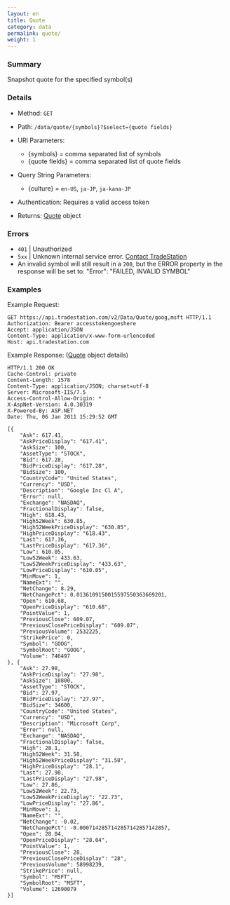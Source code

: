 ```yaml
---
layout: en
title: Quote
category: data
permalink: quote/
weight: 1
---
```


### Summary

Snapshot quote for the specified symbol(s)

### Details

* Method: `GET`
* Path: `/data/quote/{symbols}?$select={quote fields}`
* URI Parameters:
  * {symbols} = comma separated list of symbols
  * {quote fields} = comma separated list of quote fields
* Query String Parameters:

  * {culture} = `en-US`, `ja-JP`, `ja-kana-JP`
* Authentication: Requires a valid access token
* Returns: [Quote](../../objects/quote) object

### Errors

* `401` | Unauthorized
* `5xx` | Unknown internal service error. [Contact TradeStation](mailto:webapi@tradestation.com)
* An invalid symbol will still result in a `200`, but the ERROR property in the response will be set to: "Error": "FAILED, INVALID SYMBOL"

### Examples

Example Request:

    GET https://api.tradestation.com/v2/Data/Quote/goog,msft HTTP/1.1
    Authorization: Bearer accesstokengoeshere
    Accept: application/JSON
    Content-Type: application/x-www-form-urlencoded
    Host: api.tradestation.com

Example Response: ([Quote](../../objects/quote) object details)

    HTTP/1.1 200 OK
    Cache-Control: private
    Content-Length: 1578
    Content-Type: application/JSON; charset=utf-8
    Server: Microsoft-IIS/7.5
    Access-Control-Allow-Origin: *
    X-AspNet-Version: 4.0.30319
    X-Powered-By: ASP.NET
    Date: Thu, 06 Jan 2011 15:29:52 GMT

    [{
        "Ask": 617.41,
        "AskPriceDisplay": "617.41",
        "AskSize": 100,
        "AssetType": "STOCK",
        "Bid": 617.28,
        "BidPriceDisplay": "617.28",
        "BidSize": 100,
        "CountryCode": "United States",
        "Currency": "USD",
        "Description": "Google Inc Cl A",
        "Error": null,
        "Exchange": "NASDAQ",
        "FractionalDisplay": false,
        "High": 618.43,
        "High52Week": 630.85,
        "High52WeekPriceDisplay": "630.85",
        "HighPriceDisplay": "618.43",
        "Last": 617.36,
        "LastPriceDisplay": "617.36",
        "Low": 610.05,
        "Low52Week": 433.63,
        "Low52WeekPriceDisplay": "433.63",
        "LowPriceDisplay": "610.05",
        "MinMove": 1,
        "NameExt": "",
        "NetChange": 8.29,
        "NetChangePct": 0.0136109150015597550363669201,
        "Open": 610.68,
        "OpenPriceDisplay": "610.68",
        "PointValue": 1,
        "PreviousClose": 609.07,
        "PreviousClosePriceDisplay": "609.07",
        "PreviousVolume": 2532225,
        "StrikePrice": 0,
        "Symbol": "GOOG",
        "SymbolRoot": "GOOG",
        "Volume": 746497
    }, {
        "Ask": 27.98,
        "AskPriceDisplay": "27.98",
        "AskSize": 10800,
        "AssetType": "STOCK",
        "Bid": 27.97,
        "BidPriceDisplay": "27.97",
        "BidSize": 34600,
        "CountryCode": "United States",
        "Currency": "USD",
        "Description": "Microsoft Corp",
        "Error": null,
        "Exchange": "NASDAQ",
        "FractionalDisplay": false,
        "High": 28.1,
        "High52Week": 31.58,
        "High52WeekPriceDisplay": "31.58",
        "HighPriceDisplay": "28.1",
        "Last": 27.98,
        "LastPriceDisplay": "27.98",
        "Low": 27.86,
        "Low52Week": 22.73,
        "Low52WeekPriceDisplay": "22.73",
        "LowPriceDisplay": "27.86",
        "MinMove": 1,
        "NameExt": "",
        "NetChange": -0.02,
        "NetChangePct": -0.0007142857142857142857142857,
        "Open": 28.04,
        "OpenPriceDisplay": "28.04",
        "PointValue": 1,
        "PreviousClose": 28,
        "PreviousClosePriceDisplay": "28",
        "PreviousVolume": 58998239,
        "StrikePrice": null,
        "Symbol": "MSFT",
        "SymbolRoot": "MSFT",
        "Volume": 12690079
    }]
